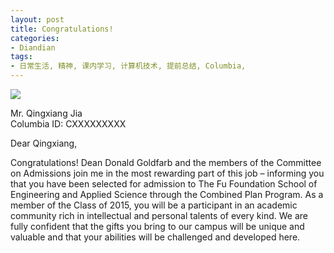 ```yaml
---
layout: post
title: Congratulations!
categories:
- Diandian
tags:
- 日常生活, 精神, 课内学习, 计算机技术, 提前总结, Columbia, 
---
```

<p class="edui-filter-align-center"><img src="http://m1.img.srcdd.com/farm5/d/2013/0420/05/0397443574630C086375FED3CE9A24D0_B500_900_500_110.JPEG" /><br /></p>
<p>Mr. Qingxiang Jia<br />Columbia ID: CXXXXXXXXX<br /> </p>
<p>Dear Qingxiang,</p>
<p>Congratulations! Dean Donald Goldfarb and the members of the Committee on Admissions join me in the most rewarding part of this job – informing you that you have been selected for admission to The Fu Foundation School of Engineering and Applied Science through the Combined Plan Program. As a member of the Class of 2015, you will be a participant in an academic community rich in intellectual and personal talents of every kind. We are fully confident that the gifts you bring to our campus will be unique and valuable and that your abilities will be challenged and developed here.</p>
<p class="edui-filter-align-center"><br /></p>